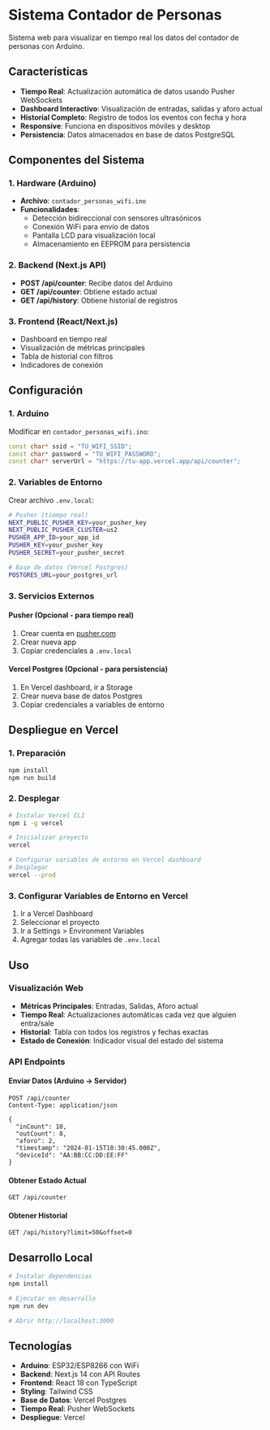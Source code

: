 # Sistema Contador de Personas

Sistema web para visualizar en tiempo real los datos del contador de personas con Arduino.

## Características

- **Tiempo Real**: Actualización automática de datos usando Pusher WebSockets
- **Dashboard Interactivo**: Visualización de entradas, salidas y aforo actual
- **Historial Completo**: Registro de todos los eventos con fecha y hora
- **Responsive**: Funciona en dispositivos móviles y desktop
- **Persistencia**: Datos almacenados en base de datos PostgreSQL

## Componentes del Sistema

### 1. Hardware (Arduino)
- **Archivo**: `contador_personas_wifi.ino`
- **Funcionalidades**:
  - Detección bidireccional con sensores ultrasónicos
  - Conexión WiFi para envío de datos
  - Pantalla LCD para visualización local
  - Almacenamiento en EEPROM para persistencia

### 2. Backend (Next.js API)
- **POST /api/counter**: Recibe datos del Arduino
- **GET /api/counter**: Obtiene estado actual
- **GET /api/history**: Obtiene historial de registros

### 3. Frontend (React/Next.js)
- Dashboard en tiempo real
- Visualización de métricas principales
- Tabla de historial con filtros
- Indicadores de conexión

## Configuración

### 1. Arduino
Modificar en `contador_personas_wifi.ino`:
```cpp
const char* ssid = "TU_WIFI_SSID";
const char* password = "TU_WIFI_PASSWORD";
const char* serverUrl = "https://tu-app.vercel.app/api/counter";
```

### 2. Variables de Entorno
Crear archivo `.env.local`:
```bash
# Pusher (tiempo real)
NEXT_PUBLIC_PUSHER_KEY=your_pusher_key
NEXT_PUBLIC_PUSHER_CLUSTER=us2
PUSHER_APP_ID=your_app_id
PUSHER_KEY=your_pusher_key
PUSHER_SECRET=your_pusher_secret

# Base de datos (Vercel Postgres)
POSTGRES_URL=your_postgres_url
```

### 3. Servicios Externos

#### Pusher (Opcional - para tiempo real)
1. Crear cuenta en [pusher.com](https://pusher.com)
2. Crear nueva app
3. Copiar credenciales a `.env.local`

#### Vercel Postgres (Opcional - para persistencia)
1. En Vercel dashboard, ir a Storage
2. Crear nueva base de datos Postgres
3. Copiar credenciales a variables de entorno

## Despliegue en Vercel

### 1. Preparación
```bash
npm install
npm run build
```

### 2. Desplegar
```bash
# Instalar Vercel CLI
npm i -g vercel

# Inicializar proyecto
vercel

# Configurar variables de entorno en Vercel dashboard
# Desplegar
vercel --prod
```

### 3. Configurar Variables de Entorno en Vercel
1. Ir a Vercel Dashboard
2. Seleccionar el proyecto
3. Ir a Settings > Environment Variables
4. Agregar todas las variables de `.env.local`

## Uso

### Visualización Web
- **Métricas Principales**: Entradas, Salidas, Aforo actual
- **Tiempo Real**: Actualizaciones automáticas cada vez que alguien entra/sale
- **Historial**: Tabla con todos los registros y fechas exactas
- **Estado de Conexión**: Indicador visual del estado del sistema

### API Endpoints

#### Enviar Datos (Arduino → Servidor)
```http
POST /api/counter
Content-Type: application/json

{
  "inCount": 10,
  "outCount": 8,
  "aforo": 2,
  "timestamp": "2024-01-15T10:30:45.000Z",
  "deviceId": "AA:BB:CC:DD:EE:FF"
}
```

#### Obtener Estado Actual
```http
GET /api/counter
```

#### Obtener Historial
```http
GET /api/history?limit=50&offset=0
```

## Desarrollo Local

```bash
# Instalar dependencias
npm install

# Ejecutar en desarrollo
npm run dev

# Abrir http://localhost:3000
```

## Tecnologías

- **Arduino**: ESP32/ESP8266 con WiFi
- **Backend**: Next.js 14 con API Routes
- **Frontend**: React 18 con TypeScript
- **Styling**: Tailwind CSS
- **Base de Datos**: Vercel Postgres
- **Tiempo Real**: Pusher WebSockets
- **Despliegue**: Vercel
